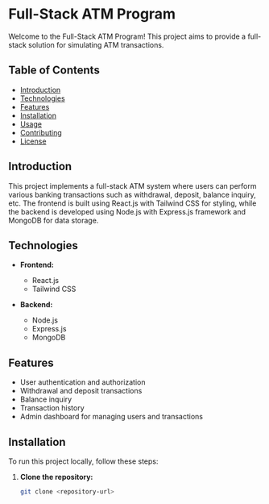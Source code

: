 # Full-Stack ATM Program

Welcome to the Full-Stack ATM Program! This project aims to provide a full-stack solution for simulating ATM transactions.

## Table of Contents

- [Introduction](#introduction)
- [Technologies](#technologies)
- [Features](#features)
- [Installation](#installation)
- [Usage](#usage)
- [Contributing](#contributing)
- [License](#license)

## <a name="introduction"></a>Introduction

This project implements a full-stack ATM system where users can perform various banking transactions such as withdrawal, deposit, balance inquiry, etc. The frontend is built using React.js with Tailwind CSS for styling, while the backend is developed using Node.js with Express.js framework and MongoDB for data storage.

## <a name="technologies"></a>Technologies

- **Frontend:**
  - React.js
  - Tailwind CSS

- **Backend:**
  - Node.js
  - Express.js
  - MongoDB

## <a name="features"></a>Features

- User authentication and authorization
- Withdrawal and deposit transactions
- Balance inquiry
- Transaction history
- Admin dashboard for managing users and transactions

## <a name="installation"></a>Installation

To run this project locally, follow these steps:

1. **Clone the repository:**

   ```bash
   git clone <repository-url>
